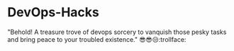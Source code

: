 # DevOps-Hacks
"Behold! A treasure trove of devops sorcery to vanquish those pesky tasks and bring peace to your troubled existence." 😎😎😒:trollface: 
